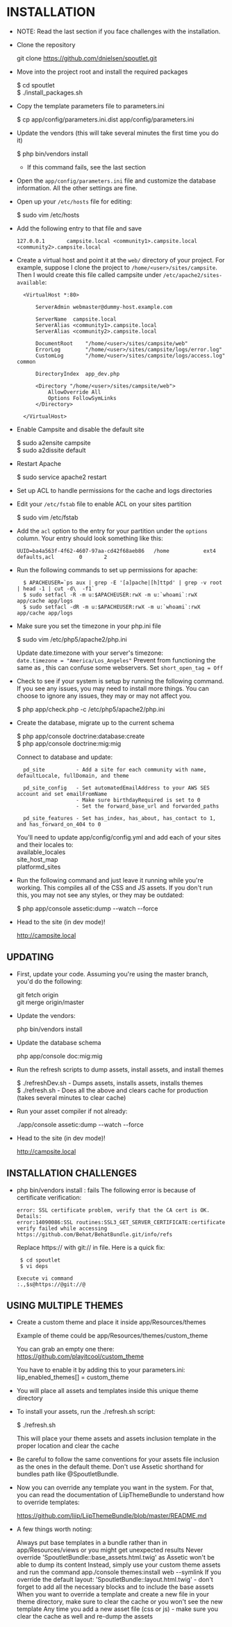 INSTALLATION
============

* NOTE: Read the last section if you face challenges with the installation.

* Clone the repository

    git clone https://github.com/dnielsen/spoutlet.git

* Move into the project root and install the required packages

    $ cd spoutlet  
    $ ./install_packages.sh 

* Copy the template parameters file to parameters.ini

    $ cp app/config/parameters.ini.dist  app/config/parameters.ini
    
* Update the vendors (this will take several minutes the first time you do it)

    $ php bin/vendors install

    - If this command fails, see the last section
    
* Open the `app/config/parameters.ini` file and customize the database
    information. All the other settings are fine.

* Open up your `/etc/hosts` file for editing:

    $ sudo vim /etc/hosts

* Add the following entry to that file and save

    `127.0.0.1       campsite.local <community1>.campsite.local <community2>.campsite.local`

* Create a virtual host and point it at the `web/` directory of your
    project. For example, suppose I clone the project to `/home/<user>/sites/campsite`.
    Then I would create this file called campsite under `/etc/apache2/sites-available`:


        <VirtualHost *:80>

            ServerAdmin webmaster@dummy-host.example.com

            ServerName  campsite.local
            ServerAlias <community1>.campsite.local
            ServerAlias <community2>.campsite.local

            DocumentRoot    "/home/<user>/sites/campsite/web"
            ErrorLog        "/home/<user>/sites/campsite/logs/error.log"
            CustomLog       "/home/<user>/sites/campsite/logs/access.log" common

            DirectoryIndex  app_dev.php

            <Directory "/home/<user>/sites/campsite/web">
                AllowOverride All
                Options FollowSymLinks
            </Directory>

        </VirtualHost>


* Enable Campsite and disable the default site

    $ sudo a2ensite campsite  
    $ sudo a2dissite default

* Restart Apache

    $ sudo service apache2 restart

* Set up ACL to handle permissions for the cache and logs directories 

* Edit your `/etc/fstab` file to enable ACL on your sites partition

    $ sudo vim /etc/fstab

* Add the `acl` option to the entry for your partition under the `options` column. Your entry should look something like this:

    `UUID=ba4a563f-4f62-4607-97aa-cd42f68aeb86   /home           ext4    defaults,acl        0       2`

* Run the following commands to set up permissions for apache:

        $ APACHEUSER=`ps aux | grep -E '[a]pache|[h]ttpd' | grep -v root | head -1 | cut -d\  -f1`
        $ sudo setfacl -R -m u:$APACHEUSER:rwX -m u:`whoami`:rwX app/cache app/logs
        $ sudo setfacl -dR -m u:$APACHEUSER:rwX -m u:`whoami`:rwX app/cache app/logs

* Make sure you set the timezone in your php.ini file

    $ sudo vim /etc/php5/apache2/php.ini

    Update date.timezone with your server's timezone:  
    `date.timezone = "America/Los_Angeles"`
    Prevent <? ?> from functioning the same as <?php ?>, this can confuse some webservers.
    Set `short_open_tag = Off` 

* Check to see if your system is setup by running the following command.
    If you see any issues, you may need to install more things. You can
    choose to ignore any issues, they may or may not affect you.

    $ php app/check.php -c /etc/php5/apache2/php.ini

* Create the database, migrate up to the current schema

    $ php app/console doctrine:database:create  
    $ php app/console doctrine:mig:mig  
    
    Connect to database and update:  

        pd_site          - Add a site for each community with name, defaultLocale, fullDomain, and theme

        pd_site_config   - Set automatedEmailAddress to your AWS SES account and set emailFromName
                         - Make sure birthdayRequired is set to 0
                         - Set the forward_base_url and forwarded_paths

        pd_site_features - Set has_index, has_about, has_contact to 1, and has_forward_on_404 to 0
        
    You'll need to update app/config/config.yml and add each of your sites and their locales to:  
        available_locales  
        site_host_map  
        platformd_sites  

* Run the following command and just leave it running while you're working.
    This compiles all of the CSS and JS assets. If you don't run this, you
    may not see any styles, or they may be outdated:

     $ php app/console assetic:dump --watch --force


* Head to the site (in dev mode)!

   http://campsite.local

UPDATING
--------

* First, update your code. Assuming you're using the master branch, you'd
    do the following:

    git fetch origin  
    git merge origin/master  

* Update the vendors:

    php bin/vendors install

* Update the database schema

    php app/console doc:mig:mig
    
* Run the refresh scripts to dump assets, install assets, and install themes

    $ ./refreshDev.sh - Dumps assets, installs assets, installs themes  
    $ ./refresh.sh - Does all the above and clears cache for production (takes several minutes to clear cache)  

* Run your asset compiler if not already:

    ./app/console assetic:dump --watch --force

* Head to the site (in dev mode)!

   http://campsite.local



INSTALLATION CHALLENGES
-----------------------

* php bin/vendors install : fails 
    The following error is because of certificate verification:

      error: SSL certificate problem, verify that the CA cert is OK. Details:
      error:14090086:SSL routines:SSL3_GET_SERVER_CERTIFICATE:certificate verify failed while accessing https://github.com/Behat/BehatBundle.git/info/refs

    Replace https:// with git:// in <deps> file. Here is a quick fix: 

       $ cd spoutlet
       $ vi deps

	  Execute vi command
	  :.,$s@https://@git://@


USING MULTIPLE THEMES
-----------------------

* Create a custom theme and place it inside app/Resources/themes

    Example of theme could be app/Resources/themes/custom_theme

    You can grab an empty one there:
      https://github.com/playitcool/custom_theme

    You have to enable it by adding this to your parameters.ini:
      liip_enabled_themes[] = custom_theme

* You will place all assets and templates inside this unique theme directory

* To install your assets, run the ./refresh.sh script:

    $ ./refresh.sh

    This will place your theme assets and assets inclusion template in the proper location and clear the cache

* Be careful to follow the same conventions for your assets file inclusion as the ones in the default theme. Don't use Assetic shorthand for bundles path like @SpoutletBundle.

* Now you can override any template you want in the system. For that, you can read the documentation of LiipThemeBundle to understand how to override templates:

    https://github.com/liip/LiipThemeBundle/blob/master/README.md

* A few things worth noting:

    Always put base templates in a bundle rather than in app/Resources/views or you might get unexpected results
    Never override 'SpoutletBundle::base_assets.html.twig' as Assetic won't be able to dump its content
    Instead, simply use your custom theme assets and run the command app./console themes:install web --symlink
    If you override the default layout: 'SpoutletBundle::layout.html.twig' - don't forget to add all the necessary blocks and to include the base assets
    When you want to override a template and create a new file in your theme directory, make sure to clear the cache or you won't see the new template
    Any time you add a new asset file (css or js) - make sure you clear the cache as well and re-dump the assets

